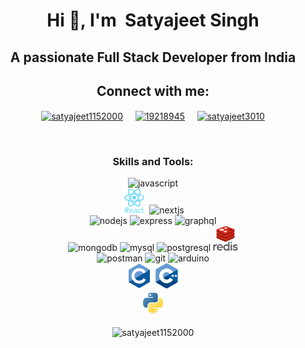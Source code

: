 <h1 align="center">Hi 👋, I'm &nbsp;<span align="center" color="orange">Satyajeet Singh</span></h1>
<h2 align="center">A passionate Full Stack Developer from India</h2>

<h2 align="center">Connect with me:</h2>
<p align="center">
    <a href="https://linkedin.com/in/satyajeet1152000" target="_blank"><img align="center"
            src="https://raw.githubusercontent.com/rahuldkjain/github-profile-readme-generator/master/src/images/icons/Social/linked-in-alt.svg"
            alt="satyajeet1152000" height="30" width="40" /></a> &nbsp&nbsp&nbsp
            <a href="https://stackoverflow.com/users/19218945" target="blank"><img align="center"
                src="https://raw.githubusercontent.com/rahuldkjain/github-profile-readme-generator/master/src/images/icons/Social/stack-overflow.svg"
                alt="19218945" height="30" width="40" /></a> &nbsp&nbsp&nbsp
    <a href="https://instagram.com/satyajeet3010" target="blank"><img align="center"
            src="https://raw.githubusercontent.com/rahuldkjain/github-profile-readme-generator/master/src/images/icons/Social/instagram.svg"
            alt="satyajeet3010" height="30" width="40" /></a>
</p>
<br/>

<h3 align="center">Skills and Tools:</h3>
<p align="center">
    <img src="https://static-00.iconduck.com/assets.00/javascript-js-icon-2048x2048-nyxvtvk0.png" alt="javascript" width="40" height="40" />
    <br/>
    <img src="https://raw.githubusercontent.com/devicons/devicon/master/icons/react/react-original-wordmark.svg" alt="react" width="40" height="40" />
    <img src="https://testrigor.com/wp-content/uploads/2023/04/nextjs-logo.png" alt="nextjs" width="60" height="30"/>
    <br/>
    <img src="https://logowik.com/content/uploads/images/nodejs.jpg" alt="nodejs" width="50" height="30" />
    <img src="https://encrypted-tbn0.gstatic.com/images?q=tbn:ANd9GcQnWUFhZBRfz49073nM5X3KJTIQxwdyFAFZ5RiJzJ7KInR6d5sUJnJh5dxXJkOn8ZyRYXM&usqp=CAU" alt="express" width="50" height="30" />
    <img src="https://www.vectorlogo.zone/logos/graphql/graphql-icon.svg" alt="graphql" width="40" height="40" />
    <br/>
    <img src="https://w1.pngwing.com/pngs/104/466/png-transparent-mongodb-logo-database-nosql-postgresql-mysql-green-text-line.png" alt="mongodb" width="50" height="30" />
    <img src="https://w7.pngwing.com/pngs/604/953/png-transparent-mysql-logo-mysqli-php-database-linux-coding-blue-text-logo-thumbnail.png" alt="mysql" width="50" height="30" />
    <img src="https://w7.pngwing.com/pngs/441/460/png-transparent-postgresql-plain-wordmark-logo-icon-thumbnail.png" alt="postgresql" width="50" height="30" />
    <img src="https://raw.githubusercontent.com/devicons/devicon/master/icons/redis/redis-original-wordmark.svg" alt="redis" width="40" height="40" />
    <br/>
    <img src="https://www.vectorlogo.zone/logos/getpostman/getpostman-icon.svg" alt="postman" width="40" height="40" />
    <img src="https://www.vectorlogo.zone/logos/git-scm/git-scm-icon.svg" alt="git" width="40" height="40" />
    <img src="https://cdn.worldvectorlogo.com/logos/arduino-1.svg" alt="arduino" width="40" height="40" />
    <br/>
    <img src="https://raw.githubusercontent.com/devicons/devicon/master/icons/c/c-original.svg" alt="c" width="40"height="40" />
    <img src="https://raw.githubusercontent.com/devicons/devicon/master/icons/cplusplus/cplusplus-original.svg" alt="cplusplus" width="40" height="40" />
    <br/>
    <img src="https://raw.githubusercontent.com/devicons/devicon/master/icons/python/python-original.svg" alt="python" width="40" height="40" />
</p>

<p align="center"><img align="center" src="https://github-readme-streak-stats.herokuapp.com/?user=satyajeet1152000&"
        alt="satyajeet1152000" /></p>

